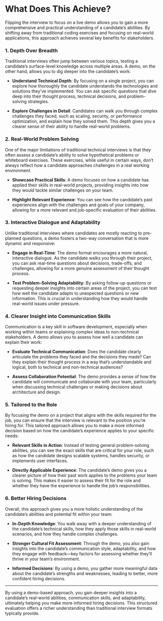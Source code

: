 # What Does This Achieve?

Flipping the interview to focus on a live demo allows you to gain a more comprehensive and practical understanding of a candidate’s abilities. By shifting away from traditional coding exercises and focusing on real-world applications, this approach achieves several key benefits for stakeholders.

### 1. Depth Over Breadth

Traditional interviews often jump between various topics, testing a candidate’s surface-level knowledge across multiple areas. A demo, on the other hand, allows you to dig deeper into the candidate’s work:

- **Understand Technical Depth**: By focusing on a single project, you can explore how thoroughly the candidate understands the technologies and solutions they’ve implemented. You can ask specific questions that dive deep into their thought process, technical decisions, and problem-solving strategies.
  
- **Explore Challenges in Detail**: Candidates can walk you through complex challenges they faced, such as scaling, security, or performance optimization, and explain how they solved them. This depth gives you a clearer sense of their ability to handle real-world problems.

### 2. Real-World Problem Solving

One of the major limitations of traditional technical interviews is that they often assess a candidate’s ability to solve hypothetical problems or whiteboard exercises. These exercises, while useful in certain ways, don’t always reflect how a candidate approaches challenges in a real working environment.

- **Showcase Practical Skills**: A demo focuses on how a candidate has applied their skills in real-world projects, providing insights into how they would tackle similar challenges on your team.
  
- **Highlight Relevant Experience**: You can see how the candidate’s past experiences align with the challenges and goals of your company, allowing for a more relevant and job-specific evaluation of their abilities.

### 3. Interactive Dialogue and Adaptability

Unlike traditional interviews where candidates are mostly reacting to pre-planned questions, a demo fosters a two-way conversation that is more dynamic and responsive:

- **Engage in Real-Time**: The demo format encourages a more natural, interactive dialogue. As the candidate walks you through their project, you can ask real-time questions about decisions, trade-offs, and challenges, allowing for a more genuine assessment of their thought process.

- **Test Problem-Solving Adaptability**: By asking follow-up questions or requesting deeper insights into certain areas of the project, you can test how well the candidate adapts to unexpected questions or new information. This is crucial in understanding how they would handle real-world issues under pressure.

### 4. Clearer Insight into Communication Skills

Communication is a key skill in software development, especially when working within teams or explaining complex ideas to non-technical stakeholders. A demo allows you to assess how well a candidate can explain their work:

- **Evaluate Technical Communication**: Does the candidate clearly articulate the problems they faced and the decisions they made? Can they explain their thought process in a way that’s understandable and logical, both to technical and non-technical audiences?
  
- **Assess Collaboration Potential**: The demo provides a sense of how the candidate will communicate and collaborate with your team, particularly when discussing technical challenges or making decisions about architecture and design.

### 5. Tailored to the Role

By focusing the demo on a project that aligns with the skills required for the job, you can ensure that the interview is relevant to the position you’re hiring for. This tailored approach allows you to make a more informed decision based on how the candidate’s experience applies to your specific needs:

- **Relevant Skills in Action**: Instead of testing general problem-solving abilities, you can see the exact skills that are critical for your role, such as how the candidate designs scalable systems, handles security, or implements user interfaces.
  
- **Directly Applicable Experience**: The candidate’s demo gives you a clearer picture of how their past work applies to the problems your team is solving. This makes it easier to assess their fit for the role and whether they have the experience to handle the job’s responsibilities.

### 6. Better Hiring Decisions

Overall, this approach gives you a more holistic understanding of the candidate’s abilities and potential fit within your team:

- **In-Depth Knowledge**: You walk away with a deeper understanding of the candidate’s technical skills, how they apply those skills in real-world scenarios, and how they handle complex challenges.
  
- **Stronger Cultural Fit Assessment**: Through the demo, you also gain insights into the candidate’s communication style, adaptability, and how they engage with feedback—key factors for assessing whether they’ll thrive in your team’s environment.

- **Informed Decisions**: By using a demo, you gather more meaningful data about the candidate’s strengths and weaknesses, leading to better, more confident hiring decisions.

---

By using a demo-based approach, you gain deeper insights into a candidate’s real-world abilities, communication skills, and adaptability, ultimately helping you make more informed hiring decisions. This structured evaluation offers a richer understanding than traditional interview formats typically provide.
